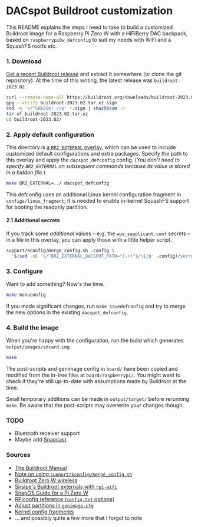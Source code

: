 # DACspot Buildroot customization

This README explains the steps I need to take to build a customized Buildroot image for a Raspberry Pi Zero W with a HiFiBerry DAC backpack, based on `raspberrypi0w_defconfig` to suit my needs with WiFi and a SquashFS rootfs etc.

### 1. Download

[Get a recent Buildroot release](https://buildroot.org/downloads/manual/manual.html#getting-buildroot) and extract it somewhere (or clone the git repository). At the time of this writing, the latest release was `buildroot-2023.02`.

```sh
curl --remote-name-all https://buildroot.org/downloads/buildroot-2023.02.tar.xz{,.sign}
gpg --verify buildroot-2023.02.tar.xz.sign
sed -n 's/^SHA256: //p' *.sign | sha256sum -c
tar xf buildroot-2023.02.tar.xz
cd buildroot-2023.02/
```

### 2. Apply default configuration

This directory is [a `BR2_EXTERNAL` overlay](https://buildroot.org/downloads/manual/manual.html#outside-br-custom), which can be used to include customized default configurations and extra packages. Specify the path to this overlay and apply the `dacspot_defconfig` config. (*You don't need to specify `BR2_EXTERNAL` on subsequent commands because its value is stored in a hidden file.*)

```sh
make BR2_EXTERNAL=../ dacspot_defconfig
```

This defconfig uses an additional Linux kernel configuration fragment in `configs/linux_fragment`; it is needed to enable in-kernel SquashFS support for booting the readonly partition.

#### 2.1 Additional secrets

If you track some *additional* values – e.g. the `wpa_supplicant.conf` secrets – in a file in this overlay, you can apply those with a little helper script.

```sh
support/kconfig/merge_config.sh .config \
  "$(sed -nE 's/^BR2_EXTERNAL_DACSPOT_PATH="(.+)"$/\1/p' .config)/secrets.cfg"
```

### 3. Configure

Want to add something? Now's the time.

```sh
make menuconfig
```

If you made significant changes, run `make savedefconfig` and try to merge the new options in the existing `dacspot_defconfig`.

### 4. Build the image

When you're happy with the configuration, run the build which generates `output/images/sdcard.img`.

```sh
make
```

The post-scripts and genimage config in `board/` have been copied and modified from the in-tree files at `board/raspberrypi/`. You might want to check if they're still up-to-date with assumptions made by Buildroot at the time.

Small temporary additions can be made in `output/target/` before rerunning `make`. Be aware that the post-scripts may overwrite your changes though.

### TODO

* Bluetooth receiver support
* Maybe add [Snapcast](https://github.com/badaix/snapos)

### Sources

* [The Buildroot Manual](https://buildroot.org/downloads/manual/manual.html)
* [Note on using `support/kconfig/merge_config.sh`](https://stackoverflow.com/a/72864457)
* [Buildroot Zero W wireless](https://unix.stackexchange.com/a/448501)
* [Sirsipe's Buildroot externals with `rpi-wifi`](https://github.com/sirsipe/buildroot-externals#package-raspberrypi-wifi-rpi-wifi)
* [SnapOS Guide for a Pi Zero W](https://du.nkel.dev/blog/2021-04-10_buildroot-snapos/)
* [RPiconfig reference (`config.txt` options)](https://elinux.org/RPiconfig#Boot)
* [Adjust partitions in `genimage.cfg`](https://stackoverflow.com/questions/60164914/multiple-partitions-in-buildroot)
* [Kernel config fragments](https://stackoverflow.com/a/43915427)
* ... and possibly quite a few more that I forgot to note
